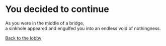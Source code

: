 # You decided to continue

As you were in the middle of a bridge,  
a sinkhole appeared and engulfed you into an endless void of nothingness.

[Back to the lobby](../your-adventure-begins.md)